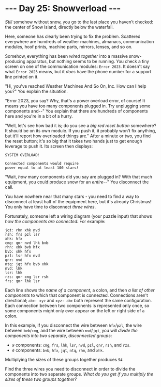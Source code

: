 # --- Day 25: Snowverload ---

*Still* somehow without snow, you go to the last place you haven't
checked: the center of Snow Island, directly below the waterfall.

Here, someone has clearly been trying to fix the problem. Scattered
everywhere are hundreds of weather machines, almanacs, communication
modules, hoof prints, machine parts, mirrors, lenses, and so on.

Somehow, everything has been *wired together* into a massive
snow-producing apparatus, but nothing seems to be running. You check a
tiny screen on one of the communication modules: `Error 2023`. It
doesn't say what `Error 2023` means, but it *does* have the phone number
for a support line printed on it.

"Hi, you've reached Weather Machines And So On, Inc. How can I help
you?" You explain the situation.

"Error 2023, you say? Why, that's a power overload error, of course! It
means you have too many components plugged in. Try unplugging some
components and--" You explain that there are hundreds of components here
and you're in a bit of a hurry.

"Well, let's see how bad it is; do you see a *big red reset button*
somewhere? It should be on its own module. If you push it, it probably
won't fix anything, but it'll report how overloaded things are." After a
minute or two, you find the reset button; it's so big that it takes two
hands just to get enough leverage to push it. Its screen then displays:

    SYSTEM OVERLOAD!

    Connected components would require
    power equal to at least 100 stars!

"Wait, *how* many components did you say are plugged in? With that much
equipment, you could produce snow for an *entire*--" You disconnect the
call.

You have nowhere near that many stars - you need to find a way to
disconnect at least half of the equipment here, but it's already
Christmas! You only have time to disconnect *three wires*.

Fortunately, someone left a wiring diagram (your puzzle input) that
shows *how the components are connected*. For example:

    jqt: rhn xhk nvd
    rsh: frs pzl lsr
    xhk: hfx
    cmg: qnr nvd lhk bvb
    rhn: xhk bvb hfx
    bvb: xhk hfx
    pzl: lsr hfx nvd
    qnr: nvd
    ntq: jqt hfx bvb xhk
    nvd: lhk
    lsr: lhk
    rzs: qnr cmg lsr rsh
    frs: qnr lhk lsr

Each line shows the *name of a component*, a colon, and then *a list of
other components* to which that component is connected. Connections
aren't directional; `abc: xyz` and `xyz: abc` both represent the same
configuration. Each connection between two components is represented
only once, so some components might only ever appear on the left or
right side of a colon.

In this example, if you disconnect the wire between `hfx`/`pzl`, the
wire between `bvb`/`cmg`, and the wire between `nvd`/`jqt`, you will
*divide the components into two separate, disconnected groups*:

- *`9`* components: `cmg`, `frs`, `lhk`, `lsr`, `nvd`, `pzl`, `qnr`,
  `rsh`, and `rzs`.
- *`6`* components: `bvb`, `hfx`, `jqt`, `ntq`, `rhn`, and `xhk`.

Multiplying the sizes of these groups together produces *`54`*.

Find the three wires you need to disconnect in order to divide the
components into two separate groups. *What do you get if you multiply
the sizes of these two groups together?*
